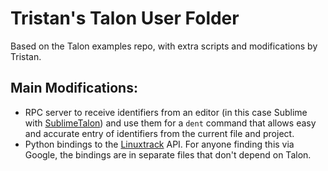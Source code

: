 # Tristan's Talon User Folder

Based on the Talon examples repo, with extra scripts and modifications by Tristan.

## Main Modifications:

- RPC server to receive identifiers from an editor (in this case Sublime with [SublimeTalon](https://github.com/trishume/SublimeTalon)) and use them for a `dent` command that allows easy and accurate entry of identifiers from the current file and project.
- Python bindings to the [Linuxtrack](https://github.com/uglyDwarf/linuxtrack) API. For anyone finding this via Google, the bindings are in separate files that don't depend on Talon.
